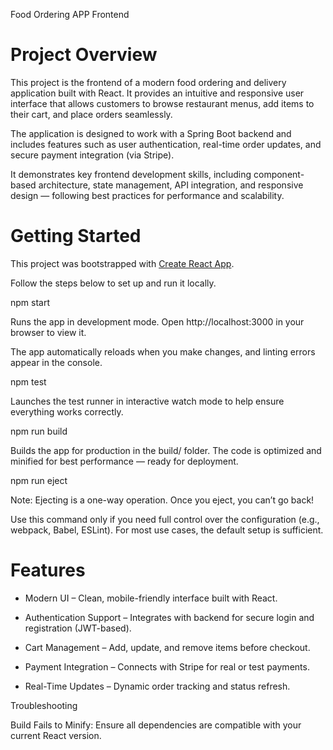 Food Ordering  APP Frontend 

# Project Overview

This project is the frontend of a modern food ordering and delivery application built with React. It provides an intuitive and responsive user interface that allows customers to browse restaurant menus, add items to their cart, and place orders seamlessly.

The application is designed to work with a Spring Boot backend and includes features such as user authentication, real-time order updates, and secure payment integration (via Stripe).

It demonstrates key frontend development skills, including component-based architecture, state management, API integration, and responsive design — following best practices for performance and scalability.


# Getting Started

This project was bootstrapped with [Create React App](https://github.com/facebook/create-react-app).

Follow the steps below to set up and run it locally.

npm start

Runs the app in development mode.
Open http://localhost:3000
 in your browser to view it.

The app automatically reloads when you make changes, and linting errors appear in the console.

npm test

Launches the test runner in interactive watch mode to help ensure everything works correctly.

npm run build

Builds the app for production in the build/ folder.
The code is optimized and minified for best performance — ready for deployment.

npm run eject

Note: Ejecting is a one-way operation. Once you eject, you can’t go back!

Use this command only if you need full control over the configuration (e.g., webpack, Babel, ESLint). For most use cases, the default setup is sufficient.

# Features

- Modern UI – Clean, mobile-friendly interface built with React.

- Authentication Support – Integrates with backend for secure login and registration (JWT-based).

- Cart Management – Add, update, and remove items before checkout.

- Payment Integration – Connects with Stripe for real or test payments.

- Real-Time Updates – Dynamic order tracking and status refresh.




Troubleshooting

Build Fails to Minify:
Ensure all dependencies are compatible with your current React version.